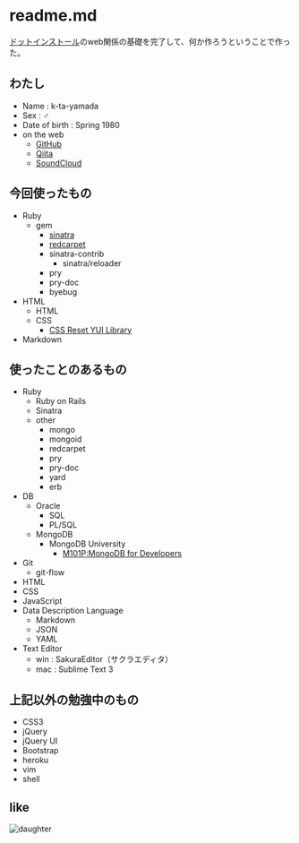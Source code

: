 # readme.md
[ドットインストール](http://dotinstall.com/)のweb関係の基礎を完了して、何か作ろうということで作った。


## わたし
- Name : k-ta-yamada
- Sex : ♂
- Date of birth : Spring 1980
- on the web
	- [GitHub](https://github.com/k-ta-yamada)
	- [Qiita](http://qiita.com/k-ta-yamada)
	- [SoundCloud](https://soundcloud.com/keita-yamada-3/)


## 今回使ったもの
- Ruby
	- gem
		- [sinatra](http://www.sinatrarb.com/)
		- [redcarpet](https://github.com/vmg/redcarpet)
		- sinatra-contrib
			- sinatra/reloader
		- pry
		- pry-doc
		- byebug
- HTML
	- HTML
	- CSS
		- [CSS Reset YUI Library](https://yuilibrary.com/yui/docs/cssreset/)
- Markdown


## 使ったことのあるもの
- Ruby
	- Ruby on Rails
	- Sinatra
	- other
		- mongo
		- mongoid
		- redcarpet
		- pry
		- pry-doc
		- yard
		- erb
- DB
	- Oracle
		- SQL
		- PL/SQL
	- MongoDB
		- MongoDB University
			- [M101P:MongoDB for Developers](http://education.mongodb.com/downloads/certificates/f8c0c72533ef4a52b561eaf299e7c0f9/Certificate.pdf)
- Git
	- git-flow
- HTML
- CSS
- JavaScript
- Data Description Language
	- Markdown
	- JSON
	- YAML
- Text Editor
	- win : SakuraEditor（サクラエディタ）
	- mac : Sublime Text 3


## 上記以外の勉強中のもの
- CSS3
- jQuery
- jQuery UI
- Bootstrap
- heroku
- vim
- shell

## like
![daughter](/img/daughter.jpg "daughter")
